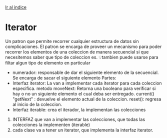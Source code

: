 [Ir al indice](../../PatronesDiseño.md#patrones-de-diseño)

# Iterator
Un patron que permite recorrer cualquier estructura de datos sin complicaciones.
El patron se encarga de proveer un mecanismo para poder recorrer los elementos de una coleccion de manera secuencial si que necesitemos saber que tipo de coleccion es.
💡tambien puede usarse para filtar algun tipo de elemento en particular

- numerador: responsable de dar el siguiente elemento de la secuencial. Se encarga de sacar el siguiente elemento
Partes:
- Interfaz iterator: La van a implementar cada iterator para cada coleccion especifica.
    metodo moveNext: Retorna una booleano para verificar si hay o no un siguiente elemento el cual deba ser entregado.
    current() "getNext" : devuelve el elemento actual de la coleccion.
    reset():   regresa al inicio de la coleccion.
- Interfaz iterable: crea el iterador, la implementan las colecciones

1. INTERFAZ que van a implementar las colecciones, que todas las colecciones la implementen (iterable)
2. cada clase va a tener un iterator, que implementa la interfaz iterator.